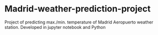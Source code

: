 # Madrid-weather-prediction-project
Project of predicting max./min. temperature of Madrid Aeropuerto weather station. Developed in jupyter notebook and Python
